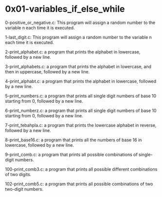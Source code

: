 # 0x01-variables_if_else_while

0-positive_or_negative.c: This program will assign a random number to the variable n each time it is executed.

1-last_digit.c: This program will assign a random number to the variable n each time it is executed.

2-print_alphabet.c: a program that prints the alphabet in lowercase, followed by a new line.

3-print_alphabets.c: a program that prints the alphabet in lowercase, and then in uppercase, followed by a new line.

4-print_alphabt.c: a program that prints the alphabet in lowercase, followed by a new line.

5-print_numbers.c: a program that prints all single digit numbers of base 10 starting from 0, followed by a new line.

6-print_numberz.c: a program that prints all single digit numbers of base 10 starting from 0, followed by a new line.

7-print_tebahpla.c: a program that prints the lowercase alphabet in reverse, followed by a new line.

8-print_base16.c: a program that prints all the numbers of base 16 in lowercase, followed by a new line.

9-print_comb.c: a program that prints all possible combinations of single-digit numbers.

100-print_comb3.c: a program that prints all possible different combinations of two digits.

102-print_comb5.c: a program that prints all possible combinations of two two-digit numbers.
